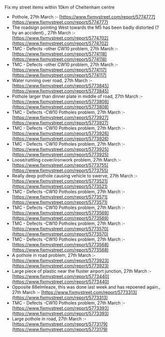 Fix my street items within 10km of Cheltenham centre

<!-- fix_marker starts -->

- Pothole, 27th March :- [https://www.fixmystreet.com/report/5774777](https://www.fixmystreet.com/report/5774777)
- The roadsign pointing West towards the M5 has been badly distorted (?by an accident)., 27th March :- [https://www.fixmystreet.com/report/5774702](https://www.fixmystreet.com/report/5774702)
- TMC - Defects -other CW10 problem, 27th March :- [https://www.fixmystreet.com/report/5774118](https://www.fixmystreet.com/report/5774118)
- TMC - Defects -other CW10 problem, 27th March :- [https://www.fixmystreet.com/report/5774117](https://www.fixmystreet.com/report/5774117)
- Water running over road, 27th March :- [https://www.fixmystreet.com/report/5773845](https://www.fixmystreet.com/report/5773845)
- Pothole larger than dinner plate in middle of road, 27th March :- [https://www.fixmystreet.com/report/5773808](https://www.fixmystreet.com/report/5773808)
- TMC - Defects -CW10 Potholes problem, 27th March :- [https://www.fixmystreet.com/report/5773927](https://www.fixmystreet.com/report/5773927)
- TMC - Defects -CW10 Potholes problem, 27th March :- [https://www.fixmystreet.com/report/5773926](https://www.fixmystreet.com/report/5773926)
- TMC - Defects -CW10 Potholes problem, 27th March :- [https://www.fixmystreet.com/report/5773925](https://www.fixmystreet.com/report/5773925)
- Loose/rattling cover/ironwork problem, 27th March :- [https://www.fixmystreet.com/report/5773755](https://www.fixmystreet.com/report/5773755)
- Really deep pothole causing vehicle to swerve, 27th March :- [https://www.fixmystreet.com/report/5773521](https://www.fixmystreet.com/report/5773521)
- TMC - Defects -CW10 Potholes problem, 27th March :- [https://www.fixmystreet.com/report/5773571](https://www.fixmystreet.com/report/5773571)
- TMC - Defects -CW10 Potholes problem, 27th March :- [https://www.fixmystreet.com/report/5773569](https://www.fixmystreet.com/report/5773569)
- TMC - Defects -CW10 Potholes problem, 27th March :- [https://www.fixmystreet.com/report/5773570](https://www.fixmystreet.com/report/5773570)
- TMC - Defects -CW10 Potholes problem, 27th March :- [https://www.fixmystreet.com/report/5773568](https://www.fixmystreet.com/report/5773568)
- A pothole in road problem, 27th March :- [https://www.fixmystreet.com/report/5773923](https://www.fixmystreet.com/report/5773923)
- Large piece of plastic near the fluster airport junction, 27th March :- [https://www.fixmystreet.com/report/5773440](https://www.fixmystreet.com/report/5773440)
- Opposite 88elmleaze, this was done last week and has repoened again., 27th March :- [https://www.fixmystreet.com/report/5773313](https://www.fixmystreet.com/report/5773313)
- TMC - Defects -CW10 Potholes problem, 27th March :- [https://www.fixmystreet.com/report/5773393](https://www.fixmystreet.com/report/5773393)
- Large pothole in road, 27th March :- [https://www.fixmystreet.com/report/5773179](https://www.fixmystreet.com/report/5773179)

<!-- fix_marker ends -->